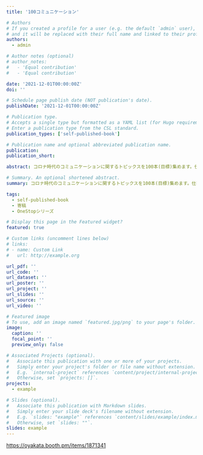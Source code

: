 ```yaml
---
title: '100コミュニケーション'

# Authors
# If you created a profile for a user (e.g. the default `admin` user), write the username (folder name) here
# and it will be replaced with their full name and linked to their profile.
authors:
  - admin

# Author notes (optional)
# author_notes:
#   - 'Equal contribution'
#   - 'Equal contribution'

date: '2021-12-01T00:00:00Z'
doi: ''

# Schedule page publish date (NOT publication's date).
publishDate: '2021-12-01T00:00:00Z'

# Publication type.
# Accepts a single type but formatted as a YAML list (for Hugo requirements).
# Enter a publication type from the CSL standard.
publication_types: ['self-published-book']

# Publication name and optional abbreviated publication name.
publication: 
publication_short: 

abstract: コロナ時代のコミュニケーションに関するトピックスを100本(目標)集めます。仕事におけるコミュニケーション、コミュニティや勉強会でのコミュニケーション、あるいは、家族や友人間、PodcastやYoutube配信など一方向のコミュニケーションも対象予定です。事実の共有と雰囲気の共有についての章を寄稿しました。

# Summary. An optional shortened abstract.
summary: コロナ時代のコミュニケーションに関するトピックスを100本(目標)集めます。仕事におけるコミュニケーション、コミュニティや勉強会でのコミュニケーション、あるいは、家族や友人間、PodcastやYoutube配信など一方向のコミュニケーションも対象予定です。

tags:
  - self-published-book
  - 寄稿
  - OneStopシリーズ

# Display this page in the Featured widget?
featured: true

# Custom links (uncomment lines below)
# links:
# - name: Custom Link
#   url: http://example.org

url_pdf: ''
url_code: ''
url_dataset: ''
url_poster: ''
url_project: ''
url_slides: ''
url_source: ''
url_video: ''

# Featured image
# To use, add an image named `featured.jpg/png` to your page's folder.
image:
  caption: ''
  focal_point: ''
  preview_only: false

# Associated Projects (optional).
#   Associate this publication with one or more of your projects.
#   Simply enter your project's folder or file name without extension.
#   E.g. `internal-project` references `content/project/internal-project/index.md`.
#   Otherwise, set `projects: []`.
projects:
  - example

# Slides (optional).
#   Associate this publication with Markdown slides.
#   Simply enter your slide deck's filename without extension.
#   E.g. `slides: "example"` references `content/slides/example/index.md`.
#   Otherwise, set `slides: ""`.
slides: example
---
```


https://oyakata.booth.pm/items/1871341
